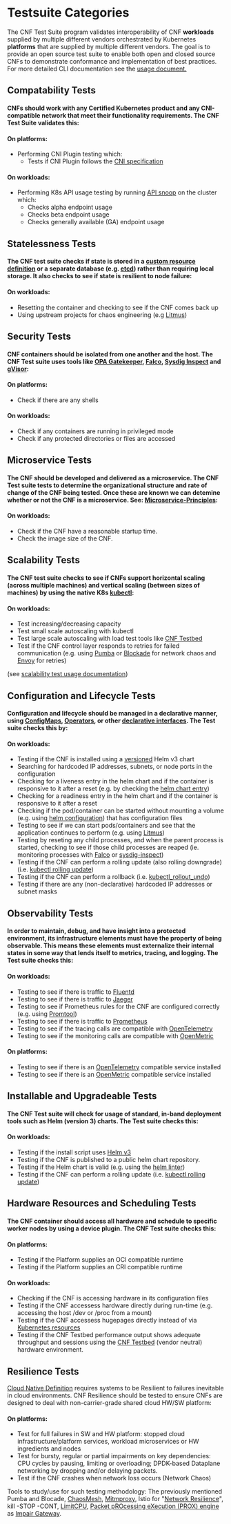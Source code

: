 # Testsuite Categories

The CNF Test Suite program validates interoperability of CNF **workloads** supplied by multiple different vendors orchestrated by Kubernetes **platforms** that are supplied by multiple different vendors. The goal is to provide an open source test suite to enable both open and closed source CNFs to demonstrate conformance and implementation of best practices. For more detailed CLI documentation see the [usage document.](USAGE.md)

## Compatability Tests

#### CNFs should work with any Certified Kubernetes product and any CNI-compatible network that meet their functionality requirements. The CNF Test Suite validates this:

#### On platforms:

- Performing CNI Plugin testing which:
  - Tests if CNI Plugin follows the [CNI specification](https://github.com/containernetworking/cni/blob/master/SPEC.md)

#### On workloads:

- Performing K8s API usage testing by running [API snoop](https://github.com/cncf/apisnoop) on the cluster which:
  - Checks alpha endpoint usage
  - Checks beta endpoint usage
  - Checks generally available (GA) endpoint usage

## Statelessness Tests

#### The CNF test suite checks if state is stored in a [custom resource definition](https://kubernetes.io/docs/concepts/extend-kubernetes/api-extension/custom-resources/) or a separate database (e.g. [etcd](https://github.com/etcd-io/etcd)) rather than requiring local storage. It also checks to see if state is resilient to node failure:

#### On workloads:

- Resetting the container and checking to see if the CNF comes back up
- Using upstream projects for chaos engineering (e.g [Litmus](https://github.com/litmuschaos/litmus))

## Security Tests

#### CNF containers should be isolated from one another and the host. The CNF Test suite uses tools like [OPA Gatekeeper](https://github.com/open-policy-agent/gatekeeper), [Falco](https://github.com/falcosecurity/falco), [Sysdig Inspect](https://github.com/draios/sysdig-inspect) and [gVisor](https://github.com/google/gvisor):

#### On platforms:

- Check if there are any shells

#### On workloads:

- Check if any containers are running in privileged mode
- Check if any protected directories or files are accessed

## Microservice Tests

#### The CNF should be developed and delivered as a microservice. The CNF Test suite tests to determine the organizational structure and rate of change of the CNF being tested. Once these are known we can detemine whether or not the CNF is a microservice. See: [Microservice-Principles](https://networking.cloud-native-principles.org/cloud-native-microservice-principles):

#### On workloads:

- Check if the CNF have a reasonable startup time.
- Check the image size of the CNF.

## Scalability Tests

#### The CNF test suite checks to see if CNFs support horizontal scaling (across multiple machines) and vertical scaling (between sizes of machines) by using the native K8s [kubectl](https://kubernetes.io/docs/reference/kubectl/cheatsheet/#scaling-resources):

#### On workloads:

- Test increasing/decreasing capacity
- Test small scale autoscaling with kubectl
- Test large scale autoscaling with load test tools like [CNF Testbed](https://github.com/cncf/cnf-testbed)
- Test if the CNF control layer responds to retries for failed communication (e.g. using [Pumba](https://github.com/alexei-led/pumba) or [Blockade](https://github.com/worstcase/blockade) for network chaos and [Envoy](https://github.com/envoyproxy/envoy) for retries)

(see [scalability test usage documentation](USAGE.md#scaling-tests))

## Configuration and Lifecycle Tests

#### Configuration and lifecycle should be managed in a declarative manner, using [ConfigMaps](https://kubernetes.io/docs/tasks/configure-pod-container/configure-pod-configmap/), [Operators](https://kubernetes.io/docs/concepts/extend-kubernetes/operator/), or other [declarative interfaces](https://kubernetes.io/docs/concepts/overview/working-with-objects/kubernetes-objects/#understanding-kubernetes-objects). The Test suite checks this by:

#### On workloads:

- Testing if the CNF is installed using a [versioned](https://helm.sh/docs/topics/chart_best_practices/dependencies/#versions) Helm v3 chart
- Searching for hardcoded IP addresses, subnets, or node ports in the configuration
- Checking for a liveness entry in the helm chart and if the container is responsive to it after a reset (e.g. by checking the [helm chart entry](https://kubernetes.io/docs/tasks/configure-pod-container/configure-liveness-readiness-startup-probes/))
- Checking for a readiness entry in the helm chart and if the container is responsive to it after a reset
- Checking if the pod/container can be started without mounting a volume (e.g. using [helm configuration](https://kubernetes.io/docs/tasks/configure-pod-container/configure-volume-storage/)) that has configuration files
- Testing to see if we can start pods/containers and see that the application continues to perform (e.g. using [Litmus](https://github.com/litmuschaos/litmus))
- Testing by reseting any child processes, and when the parent process is started, checking to see if those child processes are reaped (ie. monitoring processes with [Falco](https://github.com/falcosecurity/falco) or [sysdig-inspect](https://github.com/draios/sysdig-inspect))
- Testing if the CNF can perform a rolling update (also rolling downgrade) (i.e. [kubectl rolling update](https://kubernetes.io/docs/tasks/run-application/rolling-update-replication-controller/))
- Testing if the CNF can perform a rollback (i.e. [kubectl_rollout_undo](https://kubernetes.io/docs/concepts/workloads/controllers/deployment/#rolling-back-to-a-previous-revision))
- Testing if there are any (non-declarative) hardcoded IP addresses or subnet masks

## Observability Tests

#### In order to maintain, debug, and have insight into a protected environment, its infrastructure elements must have the property of being observable. This means these elements must externalize their internal states in some way that lends itself to metrics, tracing, and logging. The Test suite checks this:

#### On workloads:

- Testing to see if there is traffic to [Fluentd](https://github.com/fluent/fluentd)
- Testing to see if there is traffic to [Jaeger](https://github.com/jaegertracing/jaeger)
- Testing to see if Prometheus rules for the CNF are configured correctly (e.g. using [Promtool](https://prometheus.io/docs/prometheus/latest/configuration/unit_testing_rules/))
- Testing to see if there is traffic to [Prometheus](https://github.com/prometheus/prometheus)
- Testing to see if the tracing calls are compatible with [OpenTelemetry](https://opentracing.io/)
- Testing to see if the monitoring calls are compatible with [OpenMetric](https://github.com/OpenObservability/OpenMetrics)

#### On platforms:

- Testing to see if there is an [OpenTelemetry](https://opentracing.io/) compatible service installed
- Testing to see if there is an [OpenMetric](https://github.com/OpenObservability/OpenMetrics) compatible service installed

## Installable and Upgradeable Tests

#### The CNF Test suite will check for usage of standard, in-band deployment tools such as Helm (version 3) charts. The Test suite checks this:

#### On workloads:

- Testing if the install script uses [Helm v3](https://github.com/helm/)
- Testing if the CNF is published to a public helm chart repository.
- Testing if the Helm chart is valid (e.g. using the [helm linter](https://github.com/helm/chart-testing))
- Testing if the CNF can perform a rolling update (i.e. [kubectl rolling update](https://kubernetes.io/docs/tasks/run-application/rolling-update-replication-controller/))

## Hardware Resources and Scheduling Tests

#### The CNF container should access all hardware and schedule to specific worker nodes by using a device plugin. The CNF Test suite checks this:

#### On platforms:

- Testing if the Platform supplies an OCI compatible runtime
- Testing if the Platform supplies an CRI compatible runtime

#### On workloads:

- Checking if the CNF is accessing hardware in its configuration files
- Testing if the CNF accessess hardware directly during run-time (e.g. accessing the host /dev or /proc from a mount)
- Testing if the CNF accessess hugepages directly instead of via [Kubernetes resources](https://github.com/cncf/cnf-testbed/blob/c4458634deca5e8ab73adf118eedde32904c8458/examples/use_case/external-packet-filtering-on-k8s-nsm-on-packet/gateway.yaml#L29)
- Testing if the CNF Testbed performance output shows adequate throughput and sessions using the [CNF Testbed](https://github.com/cncf/cnf-testbed) (vendor neutral) hardware environment.

## Resilience Tests

[Cloud Native Definition](https://github.com/cncf/toc/blob/master/DEFINITION.md) requires systems to be Resilient to failures inevitable in cloud environments. CNF Resilience should be tested to ensure CNFs are designed to deal with non-carrier-grade shared cloud HW/SW platform:

#### On platforms:

- Test for full failures in SW and HW platform: stopped cloud infrastructure/platform services, workload microservices or HW ingredients and nodes
- Test for bursty, regular or partial impairments on key dependencies: CPU cycles by pausing, limiting or overloading; DPDK-based Dataplane networking by dropping and/or delaying packets.
- Test if the CNF crashes when network loss occurs (Network Chaos)

Tools to study/use for such testing methodology: The previously mentioned Pumba and Blocade, [ChaosMesh](https://github.com/pingcap/chaos-mesh), [Mitmproxy](https://github.com/mitmproxy/mitmproxy/), Istio for "[Network Resilience](https://istio.io/docs/concepts/traffic-management/#network-resilience-and-testing)", kill -STOP -CONT, [LimitCPU](http://limitcpu.sourceforge.net/), [Packet pROcessing eXecution (PROX) engine](https://wiki.opnfv.org/pages/viewpage.action?pageId=12387840) as [Impair Gateway](https://github.com/opnfv/samplevnf/blob/master/VNFs/DPPD-PROX/helper-scripts/rapid/impair.cfg).
